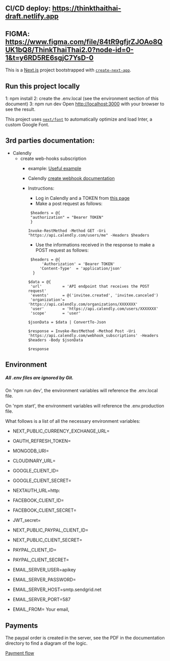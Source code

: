 ## CI/CD deploy: https://thinkthaithai-draft.netlify.app

## FIGMA: https://www.figma.com/file/84tR9gfjrZJOAo8QUK1bQ8/ThinkThaiThai2.0?node-id=0-1&t=y6RD5RE6sgjC7YsD-0

This is a [Next.js](https://nextjs.org/) project bootstrapped with [`create-next-app`](https://github.com/vercel/next.js/tree/canary/packages/create-next-app).

## Run this project locally

1: npm install
2: create the .env.local (see the environment section of this document)
3: npm run dev
Open [http://localhost:3000](http://localhost:3000) with your browser to see the result.


This project uses [`next/font`](https://nextjs.org/docs/basic-features/font-optimization) to automatically optimize and load Inter, a custom Google Font.

## 3rd parties documentation:

- Calendly 
  - create web-hooks subscription
    - example: [Useful example](https://ngrok.com/docs/integrations/calendly/webhooks/#setup-webhook)

    - Calendly [create webhook documentation](https://developer.calendly.com/api-docs/c1ddc06ce1f1b-create-webhook-subscription)

    - Instructions: 
      - Log in Calendly and a TOKEN from [this page](https://calendly.com/integrations/api_webhooks)
      - Make a post request as follows:
      ```
       $headers = @{
       "authorization" = "Bearer TOKEN"
       }

      Invoke-RestMethod -Method GET -Uri "https://api.calendly.com/users/me" -Headers $headers

      ```
      - Use the informations received in the response to make a POST request as follows: 
      ```
       $headers = @{
            'Authorization' = 'Bearer TOKEN'
           'Content-Type'  = 'application/json'
        }

      $data = @{
       'url'         = 'API endpoint that receives the POST request'
       'events'      = @('invitee.created', 'invitee.canceled')
       'organization'= 'https://api.calendly.com/organizations/XXXXXXX'
       'user'        = 'https://api.calendly.com/users/XXXXXXX'
       'scope'       = 'user'
  
      $jsonData = $data | ConvertTo-Json
   
      $response = Invoke-RestMethod -Method Post -Uri 'https://api.calendly.com/webhook_subscriptions' -Headers $headers -Body $jsonData
   
      $response
      ```
      

## Environment
##### All .env files are ignored by Git.

On 'npm run dev', the environment variables will reference the .env.local file.

On 'npm start', the environment variables will reference the .env.production file.

What follows is a list of all the necessary environment variables:

   - NEXT_PUBLIC_CURRENCY_EXCHANGE_URL=

   - OAUTH_REFRESH_TOKEN=

   - MONGODB_URI=

   - CLOUDINARY_URL=

   - GOOGLE_CLIENT_ID=

   - GOOGLE_CLIENT_SECRET=

   - NEXTAUTH_URL=http:

   - FACEBOOK_CLIENT_ID=

   - FACEBOOK_CLIENT_SECRET=

   - JWT_secret=

   - NEXT_PUBLIC_PAYPAL_CLIENT_ID=

   - NEXT_PUBLIC_CLIENT_SECRET=

   - PAYPAL_CLIENT_ID=

   - PAYPAL_CLIENT_SECRET=
    
   - EMAIL_SERVER_USER=apikey
   - EMAIL_SERVER_PASSWORD=
   - EMAIL_SERVER_HOST=smtp.sendgrid.net
   - EMAIL_SERVER_PORT=587
   - EMAIL_FROM= Your email, 

## Payments

The paypal order is created in the server, see the PDF in the documentation directory to find a diagram of the logic.

[Payment flow](https://lucid.app/lucidchart/4b5a8ddb-e13c-45a9-b0a5-b99c8daa633d/edit?viewport_loc=-616%2C671%2C2585%2C964%2C0_0&invitationId=inv_fae12b37-73ff-4859-a6cf-e65c5e02d586)




